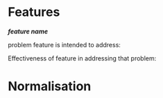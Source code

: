 # Features #



***feature name***

problem feature is intended to address:

Effectiveness of feature in addressing that problem:

# Normalisation